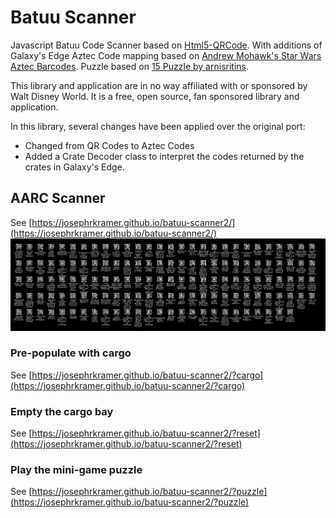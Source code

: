 # Batuu Scanner

Javascript Batuu Code Scanner based on [Html5-QRCode](https://github.com/mebjas/html5-qrcode). With additions of Galaxy's Edge Aztec Code mapping based on [Andrew Mohawk's Star Wars Aztec Barcodes](https://github.com/AndrewMohawk/StarwarsAztec). Puzzle based on [15 Puzzle by arnisritins](https://github.com/arnisritins/15-Puzzle).

This library and application are in no way affiliated with or sponsored by Walt Disney World. It is a free, open source, fan sponsored library and application.

In this library, several changes have been applied over the original port:

- Changed from QR Codes to Aztec Codes
- Added a Crate Decoder class to interpret the codes returned by the crates in Galaxy's Edge.

## AARC Scanner
See [https://josephrkramer.github.io/batuu-scanner2/](https://josephrkramer.github.io/batuu-scanner2/)
![Single Image of all Barcodes](single_image_of_all_barcodes.png "Single Image of all Barcodes")

### Pre-populate with cargo
See [https://josephrkramer.github.io/batuu-scanner2/?cargo](https://josephrkramer.github.io/batuu-scanner2/?cargo)

### Empty the cargo bay
See [https://josephrkramer.github.io/batuu-scanner2/?reset](https://josephrkramer.github.io/batuu-scanner2/?reset)

### Play the mini-game puzzle
See [https://josephrkramer.github.io/batuu-scanner2/?puzzle](https://josephrkramer.github.io/batuu-scanner2/?puzzle)
